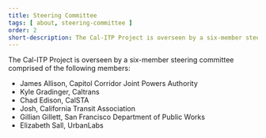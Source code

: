 ```yaml
---
title: Steering Committee
tags: [ about, steering-committee ]
order: 2
short-description: The Cal-ITP Project is overseen by a six-member steering committee.
---
```


The Cal-ITP Project is overseen by a six-member steering committee comprised of the following members:

- James Allison, Capitol Corridor Joint Powers Authority  
- Kyle Gradinger, Caltrans  
- Chad Edison, CalSTA  
- Josh, California Transit Association  
- Gillian Gillett, San Francisco Department of Public Works  
- Elizabeth Sall, UrbanLabs  